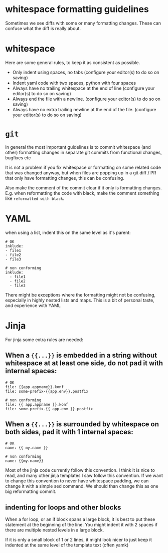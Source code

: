 # whitespace formatting guidelines

Sometimes we see diffs with some or many formatting changes.
These can confuse what the diff is really about.

# whitespace
Here are some general rules, to keep it as consistent as possible.
- Only indent using spaces, no tabs (configure your editor(s) to do so on saving)
- Indent yaml code with two spaces, python with four spaces
- Always have no trailing whitespace at the end of line (configure your editor(s) to do so on saving)
- Always end the file with a newline. (configure your editor(s) to do so on saving)
- Always have no extra trailing newline at the end of the file. (configure your editor(s) to do so on saving)

# `git`
In general the most important guidelines is to commit whitespace (and other) formatting changes
in separate git commits from functional changes, bugfixes etc

It is not a problem if you fix whitespace or formatting on some related code that was changed anyway,
but when files are popping up in a git diff / PR that only have formatting changes, this can be confusing.

Also make the comment of the commit clear if it only is formatting changes.
E.g. when reformatting the code with black, make the comment something like `reformatted with black`.

# YAML
when using a list, indent this on the same level as it's parent:
```
# OK
inklude:
- file1
- file2
- file3

# non conforming
inklude:
  - file1
  - file2
  - file3
```
There might be exceptions where the formatting might not be confusing, especially in highly nested lists and maps.
This is a bit of personal taste, and experience with YAML


# Jinja
For jinja some extra rules are needed:

## When a `{{...}}` is embedded in a string without whitespace at at least one side, do not pad it with internal spaces:
```
# OK
file: {{app.appname}}.konf
file: some-prefix-{{app.env}}.postfix

# non conforming
file: {{ app.appname }}.konf
file: some-prefix-{{ app.env }}.postfix

```

## When a `{{...}}` is surrounded by whitespace on both sides, pad it with 1 internal spaces:
```
# OK
name: {{ my.name }}

# non conforming
name: {{my.name}}
```
Most of the jinja code currently follow this convention.
I think it is nice to read, and many other jinja templates I saw follow this convention.
If we want to change this convention to never have whitespace padding, we can change it with a simple sed command.
We should than change this as one big reformatting commit.

## indenting for loops and other blocks
When a for loop, or an if block spans a large block, it is best to put these
statement at the beginning of the line.
You might indent it with 2 spaces if there are multiple nested levels in a large block.

If it is only a small block of 1 or 2 lines, it might look nicer to just keep it
indented at the same level of the template text (often yamk)
